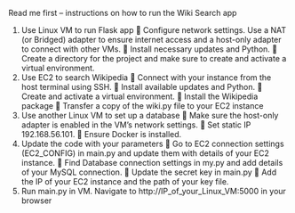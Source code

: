 Read me first – instructions on how to run the Wiki Search app
1. Use Linux VM to run Flask app
 Configure network settings. Use a NAT (or Bridged) adapter to ensure internet
access and a host-only adapter to connect with other VMs.
 Install necessary updates and Python.
 Create a directory for the project and make sure to create and activate a virtual
environment.
2. Use EC2 to search Wikipedia
 Connect with your instance from the host terminal using SSH.
 Install available updates and Python.
 Create and activate a virtual environment.
 Install the Wikipedia package
 Transfer a copy of the wiki.py file to your EC2 instance
3. Use another Linux VM to set up a database
 Make sure the host-only adapter is enabled in the VM’s network settings.
 Set static IP 192.168.56.101.
 Ensure Docker is installed.
4. Update the code with your parameters
 Go to EC2 connection settings (EC2_CONFIG) in main.py and update them with
details of your EC2 instance.
 Find Database connection settings in my.py and add details of your MySQL
connection.
 Update the secret key in main.py
 Add the IP of your EC2 instance and the path of your key file.
5. Run main.py in VM. Navigate to http://IP_of_your_Linux_VM:5000 in your browser
